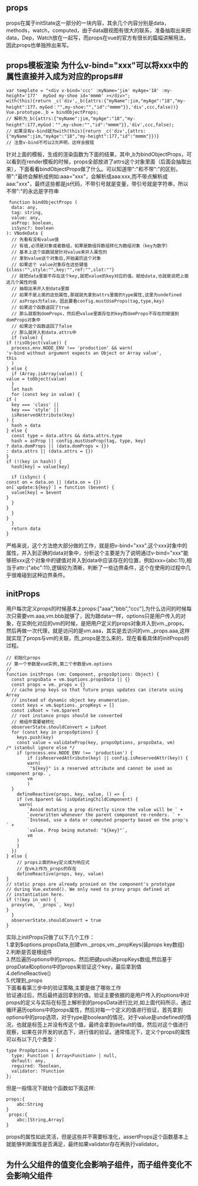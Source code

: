 ## props ##
props在属于initState这一部分的一块内容，其余几个内容分别是data，methods，watch，computed，由于data跟视图有很大的联系，准备抽取出来把data，Dep，Watch放在一起写，而props在vue的官方有很长的篇幅讲解用法，因此props也单独拎出来写。
## props模板渲染 为什么v-bind="xxx"可以将xxx中的属性直接并入成为对应的props##
    var template = "<div v-bind='ccc' :myName='jim' myAge='18' :my-height='177'  myGod my-shoe id='mmmm' ></div>";
    with(this){return _c('div',_b({attrs:{"myName":jim,"myAge":"18","my-height":177，myGod："",my-shoe:"","id":"mmmm"}},'div',ccc,false))}
    Vue.prototype._b = bindObjectProps;
    // 解析为_b({attrs:{"myName":jim,"myAge":"18","my-height":177,myGod："",my-shoe:"","id":"mmmm"}},'div',ccc,false);
    // 如果没有v-bind就为with(this){return _c('div',{attrs:{"myName":jim,"myAge":"18","my-height":177,"id":"mmmm"}})}
    // 注意v-bind不可以2次声明，这样会报错
针对上面的模板，生成的渲染函数为下面的结果，其中_b为bindObjectProps，可以看到在render模板的时候，props全部放进了attrs这个对象里面（后面会抽取出来），下面看看bindObjectProps做了什么。可以知道带":"和不带":"的区别，带":"最终会解析成例如:aaa="xxx"，会解析成aaa:xxx,而不带点解析成aaa:"xxx"，最终这些都是js代码，不带引号就是变量，带引号就是字符串，所以不带":"的永远是字符串

     function bindObjectProps (
      data: any,
      tag: string,
      value: any,
      asProp: boolean,
      isSync?: boolean
    ): VNodeData {
      // 先看有没有value值
      // 有值,必须是对象或者数组，如果是数组将数组转化为数组对象（key为数字）
      // 基本上这个函数就是针对value来并入属性的
      // 拿到value这个对象后,开始遍历这个对象
      // 如果这个 value对象存在这些键值{class:"",style:"",key:"",ref:"",slot:""}
      // 就把data里面不存在这个key,就把value的key对应的值，赋给data,也就是说把上面这几个属性的值
      // 抽取出来并入到data里面
      // 如果不是上面的这些属性,那就就先拿到attrs里面的type属性,这里为undefined
      // asProps为false，因此要看config.mustUseProps(tag,type,key)
      // 如果这个函数返回了true
      // 那么就取到domProps，然后把value里面存在的key而domProps不存在的赋值到domProps对象中
      // 如果这个函数返回了false
      // 那么就并入到data.attrs中
      if (value) {
    if (!isObject(value)) {
      process.env.NODE_ENV !== 'production' && warn(
    'v-bind without argument expects an Object or Array value',
    this
      )
    } else {
      if (Array.isArray(value)) {
    value = toObject(value)
      }
      let hash
      for (const key in value) {
    if (
      key === 'class' ||
      key === 'style' ||
      isReservedAttribute(key)
    ) {
      hash = data
    } else {
      const type = data.attrs && data.attrs.type
      hash = asProp || config.mustUseProp(tag, type, key)
    ? data.domProps || (data.domProps = {})
    : data.attrs || (data.attrs = {})
    }
    if (!(key in hash)) {
      hash[key] = value[key]
    
      if (isSync) {
    const on = data.on || (data.on = {})
    on[`update:${key}`] = function ($event) {
      value[key] = $event
    }
      }
    }
      }
    }
      }
      return data
    }
严格来说，这个方法绝大部分做的工作，就是把v-bind="xxx",这个xxx对象中的属性，并入到正确的data对象中，分析这个主要是为了说明通过v-bind="xxx"能够把xxx这个对象中的键值对并入到data中应该存在的位置，例如xxx={abc:11},相当于attr:{"abc":11},逻辑较为清晰，判断了一些边界条件，这个在使用的过程中几乎很难碰到这种边界条件。
## initProps ##
用户每次定义props的时候基本上props:["aaa","bbb","ccc"],为什么访问的时候每次只需要vm.aaa,vm.bbb就够了，因为跟data一样，options只是用户传入的对象，在实例化对应的vm的时候，是把用户定义的props对象并入到vm._props，然后再做一次代理，就是访问的是vm.aaa，其实是去访问的vm._props.aaa,这样就实现了props与vm的关联，而_props是怎么来的，现在看看具体的initProps的过程。


    // 初始化props
    // 第一个参数是vue实例,第二个参数是vm.options
    //
    function initProps (vm: Component, propsOptions: Object) {
      const propsData = vm.$options.propsData || {}
      const props = vm._props = {}
      // cache prop keys so that future props updates can iterate using Array
      // instead of dynamic object key enumeration.
      const keys = vm.$options._propKeys = []
      const isRoot = !vm.$parent
      // root instance props should be converted
      // 根组件需要被转化
      observerState.shouldConvert = isRoot
      for (const key in propsOptions) {
    	keys.push(key)
    	const value = validateProp(key, propsOptions, propsData, vm)
    /* istanbul ignore else */
    	if (process.env.NODE_ENV !== 'production') {
      		if (isReservedAttribute(key) || config.isReservedAttr(key)) {
    		warn(
      		`"${key}" is a reserved attribute and cannot be used as component prop.`,
      		vm
    		)
      }
      	defineReactive(props, key, value, () => {
    	if (vm.$parent && !isUpdatingChildComponent) {
     	 warn(
    		`Avoid mutating a prop directly since the value will be ` +
    		`overwritten whenever the parent component re-renders. ` +
    		`Instead, use a data or computed property based on the prop's ` +
    		`value. Prop being mutated: "${key}"`,
    		vm
      	)
    	}
      })
    } else {
      	// props上面的key定义成为响应式
      	// 在vm上作为_props的存在
      	defineReactive(props, key, value)
    }
    // static props are already proxied on the component's prototype
    // during Vue.extend(). We only need to proxy props defined at
    // instantiation here.
    if (!(key in vm)) {
      proxy(vm, `_props`, key)
    }
      }
      observerState.shouldConvert = true
    }
实际上initProps只做了以下几个工作：<br/>
1.拿到$options.propsData,创建vm._props,vm._propKeys(装props key数组)<br/>
2.判断是否是根组件<br/>
3.然后遍历options中的props，然后把键push进propKeys数组,然后基于propData和options中的props来验证这个key，最后拿到值<br/>
4.defineReactive()<br/>
5.代理到_props<br/>
下面看看第三步中的验证策略,主要是做了哪些工作<br/>
验证通过后，然后最终返回拿到的值。验证主要依据的是用户传入的options中对props的定义与实际在标签上解析到的propsData进行比对,如上面代码所示，通过循环遍历options中的props属性，然后对每一个定义的值进行验证，首先拿到options中的prop选项，对于type是boolean的情况，对于value是undefined的情况，也就是标签上并没有传这个值，最终会拿到default的值，然后对这个值进行观察，如果在非开发的状态下，进行值的验证。通常情况下，定义个props的属性可以有以下几个类型：

    type PropOptions = {
      type: Function | Array<Function> | null,
      default: any,
      required: ?boolean,
      validator: ?Function
    };

但是一般情况下就给个函数如下面这样:

    props:{
    	abc:String
    }
     props:{
    	abc:[String,Array]
    }
props的属性如此灵活，但是这些并不需要标准化，assertProps这个函数基本上就能够判断属性是否满足，最终如果validator存在再执行validator。
## 为什么父组件的值变化会影响子组件，而子组件变化不会影响父组件 ##
